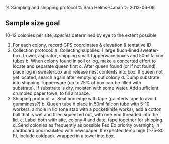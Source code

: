% Sampling and shipping protocol
% Sara Helms-Cahan
% 2013-06-09

## Sample size goal

10-12 colonies per site, *species* determined by eye to the extent possible

1. For each colony, record GPS coordinates & elevation & tentative ID
2. Collection protocol:
   a. Collecting supplies: 1 large fluon-lined sweater-box, trowel, aspirator, shipping small Tupperware boxes and 50ml falcon tubes
   b. When colony found in soil or log, make a concerted effort to locate and separate queen first
   c. After queen found (or if not found), place log in sweaterbox and release nest contents into box.  If queen not yet located, search again after emptying out colony
   d. Dump substrate into shipping Tupperware (up to 75% of box can be filled with substrate).  If substrate is dry, moisten with some water.  Add sufficient crumpled paper towel to fill airspace.
3. Shipping protocol:
   a. Seal box edge with tape (painterís tape to avoid gumminess?)
   b. Queen tube ñ place in 50ml falcon tube with 5-10 workers, airhole in lid (one stab with a pocketknife works), add a cotton ball that is wet and then squeezed out, with one end threaded into the lid. 
   c. Label both with site, colony # and date, tape together for shipping.
   d. Send colonies as frequently as possible Fed Ex priority overnight, in cardboard box insulated with newspaper.  If expected temp high (>75-80 F), include coldpack wrapped in a towel into box.  


